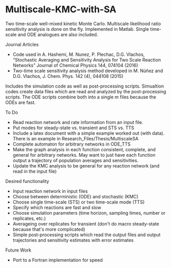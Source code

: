 # Multiscale-KMC-with-SA
Two time-scale well-mixed kinetic Monte Carlo. Multiscale likelihood ratio sensitivity analysis is done on the fly. Implemented in Matlab. Single time-scale and ODE analogues are also included.

Journal Articles
- Code used in A. Hashemi, M. Nunez, P. Plechac, D.G. Vlachos, “Stochastic Averaging and Sensitivity Analysis for Two Scale Reaction Networks” Journal of Chemical Physics 144, 074104 (2016)
- Two-time scale sensitivity analysis method developed in M. Núñez and D.G. Vlachos, J. Chem. Phys. 142 (4), 044108 (2015)

Includes the simulation code as well as post-processing scripts. Simualtion codes create data files which are read and analyzed by the post-processing scripts. The ODE scripts combine both into a single m files because the ODEs are fast.

To Do
- Read reaction network and rate information from an input file.
- Put modes for steady-state vs. transient and STS vs. TTS
- Include a latex document with a simple example worked out (with data). There is an example in Research_Files/Thesis/MultiscaleSA
- Complete automaton for arbitrary networks in ODE_TTS
- Make the graph analysis in each function consistent, complete, and general for arbitrary networks. 
	May want to just have each function output a trajectory of population averages and sensitivities.
- Update the KMC analysis to be general for any reaction network (and read in the input file)
	
Desired functionality
- Input reaction network in input files
- Choose between deterministic (ODE) and stochastic (KMC)
- Choose single time-scale (STS) or two time-scale mode (TTS)
- Specify which reactions are fast and slow
- Choose simulation parameters (time horizon, sampling times, number or replicates, etc.)
- Averageing over replicates for transient (don't do macro steady-state because that's more complicated)
- Simple post-processing scripts which read the output files and output trajectories and sensitivity estimates with error estimates

Future Work
- Port to a Fortran implementation for speed
